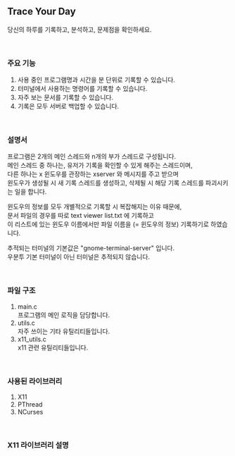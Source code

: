 ## Trace Your Day
당신의 하루를 기록하고, 분석하고, 문제점을 확인하세요.

&nbsp;

### 주요 기능
1. 사용 중인 프로그램명과 시간을 분 단위로 기록할 수 있습니다.
2. 터미널에서 사용하는 명령어를 기록할 수 있습니다.
3. 자주 보는 문서를 기록할 수 있습니다.
4. 기록은 모두 서버로 백업할 수 있습니다.

&nbsp;

### 설명서
프로그램은 2개의 메인 스레드와 n개의 부가 스레드로 구성됩니다.   
메인 스레드 중 하나는, 유저가 기록을 확인할 수 있게 해주는 스레드이며,  
다른 하나는 x 윈도우를 관장하는 xserver 와 메시지를 주고 받으며  
윈도우가 생성될 시 새 기록 스레드를 생성하고, 삭제될 시 해당 기록 스레드를 파괴시키는 일을 합니다.  

윈도우의 정보를 모두 개별적으로 기록할 시 복잡해지는 이유 때문에,  
문서 파일의 경우를 따로 text viewer list.txt 에 기록하고  
이 리스트에 있는 윈도우 이름에서만 파일 이름을 (= 윈도우의 정보) 기록하기로 하였습니다.  

추적되는 터미널의 기본값은 "gnome-terminal-server" 입니다.  
우분투 기본 터미널이 아닌 터미널은 추적되지 않습니다.

&nbsp;

### 파일 구조
1. main.c  
    프로그램의 메인 로직을 담당합니다.   
2. utils.c  
    자주 쓰이는 기타 유틸리티들입니다.
3. x11_utils.c  
    x11 관련 유틸리티들입니다.   
   

&nbsp;


### 사용된 라이브러리
1. X11
2. PThread
3. NCurses

&nbsp;

### X11 라이브러리 설명
